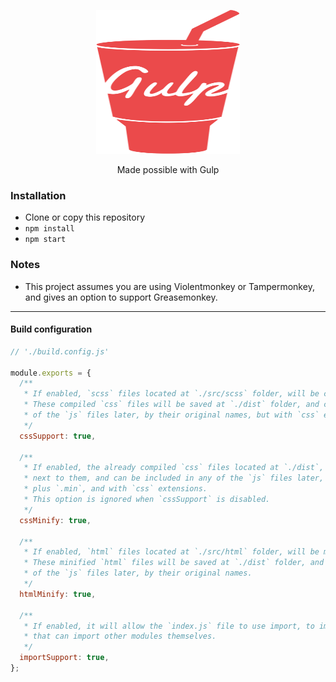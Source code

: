 <p align="center">
  <a href="https://gulpjs.com">
    <img width="230" height="230" src="https://github.com/FlowerForWar/scrapyard/raw/main/gulp.svg" />
  </a>
  <p align="center">Made possible with Gulp</p>
</p>

### Installation
* Clone or copy this repository
* `npm install`
* `npm start`

### Notes
* This project assumes you are using Violentmonkey or Tampermonkey, and gives an option to support Greasemonkey.
---

#### Build configuration
```js
// './build.config.js'

module.exports = {
  /**
   * If enabled, `scss` files located at `./src/scss` folder, will be compiled to `css` files.
   * These compiled `css` files will be saved at `./dist` folder, and can be included in any
   * of the `js` files later, by their original names, but with `css` extensions.
   */
  cssSupport: true,

  /**
   * If enabled, the already compiled `css` files located at `./dist`, will have minified versions
   * next to them, and can be included in any of the `js` files later, by their original names,
   * plus `.min`, and with `css` extensions.
   * This option is ignored when `cssSupport` is disabled.
   */
  cssMinify: true,

  /**
   * If enabled, `html` files located at `./src/html` folder, will be minified.
   * These minified `html` files will be saved at `./dist` folder, and can be included in any
   * of the `js` files later, by their original names.
   */
  htmlMinify: true,

  /**
   * If enabled, it will allow the `index.js` file to use import, to import other modules,
   * that can import other modules themselves.
   */
  importSupport: true,
};
```
